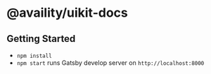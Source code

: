 # @availity/uikit-docs

## Getting Started

+ `npm install`
+ `npm start` runs Gatsby develop server on `http://localhost:8000`

